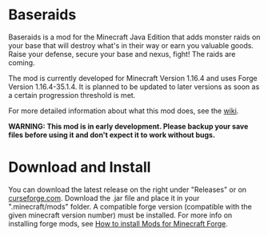 # Baseraids
Baseraids is a mod for the Minecraft Java Edition that adds monster raids on your base that will destroy what's in their way or earn you valuable goods. Raise your defense, secure your base and nexus, fight! The raids are coming.

The mod is currently developed for Minecraft Version 1.16.4 and uses Forge Version 1.16.4-35.1.4. It is planned to be updated to later versions as soon as a certain progression threshold is met.

For more detailed information about what this mod does, see the [wiki](https://github.com/tatschi/baseraids/wiki).

**WARNING: This mod is in early development. Please backup your save files before using it and don't expect it to work without bugs.**

# Download and Install
You can download the latest release on the right under "Releases" or on [curseforge.com](https://www.curseforge.com/minecraft/mc-mods/baseraids). Download the .jar file and place it in your ".minecraft/mods" folder. A compatible forge version (compatible with the given minecraft version number) must be installed. For more info on installing forge mods, see [How to install Mods for Minecraft Forge](https://www.minecraftmods.com/how-to-install-mods-for-minecraft-forge/).
